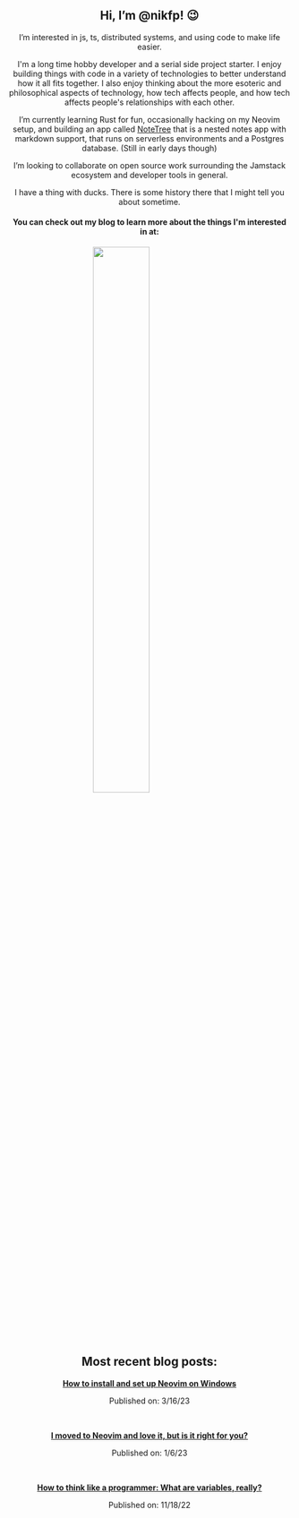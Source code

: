<h2 align="center">Hi, I’m @nikfp! 😉</h2>
<p align="center">I’m interested in js, ts, distributed systems, and using code to make life easier.</p>

<p align="center">I'm a long time hobby developer and a serial side project starter. I enjoy building things with code in a variety of technologies to better understand how it all fits together. I also enjoy thinking about the more esoteric and philosophical aspects of technology, how tech affects people, and how tech affects people's relationships with each other.</p>   

<p align="center">I’m currently learning Rust for fun, occasionally hacking on my Neovim setup, and building an app called <a href="https://github.com/nikfp/NoteTree">NoteTree</a> that is a nested notes app with markdown support, that runs on serverless environments and a Postgres database. (Still in early days though)</p>

<p align="center">I’m looking to collaborate on open source work surrounding the Jamstack ecosystem and developer tools in general. </p>

<p align="center">I have a thing with ducks. There is some history there that I might tell you about sometime.</p> 

<h4 align="center">You can check out my blog to learn more about the things I'm interested in at:</h4>

<p align="center" style="width: 80%;">
<a href="https://blog.nikfp.com">
<img src="https://user-images.githubusercontent.com/46945607/197637655-02e41982-3c60-4ded-9477-2d99ec7d916d.png" width="50%"/>
</a>
</p>

<h2 align="center">Most recent blog posts:</h2>
<!-- BLOGPOSTS:START --><div align="center"><p><strong><a href=https://blog.nikfp.com/how-to-install-and-set-up-neovim-on-windows>How to install and set up Neovim on Windows</a></strong></p><p>Published on: 3/16/23</p></div><br/><div align="center"><p><strong><a href=https://blog.nikfp.com/i-moved-to-neovim-and-love-it-but-is-it-right-for-you>I moved to Neovim and love it, but is it right for you?</a></strong></p><p>Published on: 1/6/23</p></div><br/><div align="center"><p><strong><a href=https://blog.nikfp.com/how-to-think-like-a-programmer-what-are-variables-really>How to think like a programmer: What are variables, really?</a></strong></p><p>Published on: 11/18/22</p></div><br/><!-- BLOGPOSTS:END -->
